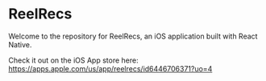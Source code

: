 # ReelRecs

Welcome to the repository for ReelRecs, an iOS application built with React Native.

Check it out on the iOS App store here: https://apps.apple.com/us/app/reelrecs/id6446706371?uo=4

